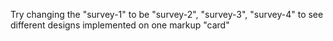 Try changing the "survey-1" to be "survey-2", "survey-3", "survey-4" to see different designs implemented on one markup "card"
